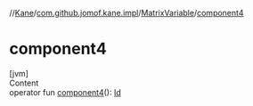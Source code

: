 //[Kane](../../index.md)/[com.github.jomof.kane.impl](../index.md)/[MatrixVariable](index.md)/[component4](component4.md)



# component4  
[jvm]  
Content  
operator fun [component4](component4.md)(): [Id](../index.md#%5Bcom.github.jomof.kane.impl%2FId%2F%2F%2FPointingToDeclaration%2F%5D%2FClasslikes%2F-2059381145)  



